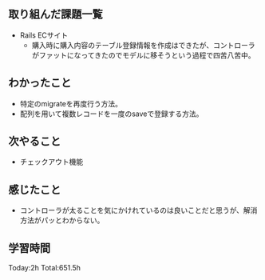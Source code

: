 ## 取り組んだ課題一覧
- Rails ECサイト
  - 購入時に購入内容のテーブル登録情報を作成はできたが、コントローラがファットになってきたのでモデルに移そうという過程で四苦八苦中。
  
## わかったこと
- 特定のmigrateを再度行う方法。
- 配列を用いて複数レコードを一度のsaveで登録する方法。

## 次やること
- チェックアウト機能
  
## 感じたこと
- コントローラが太ることを気にかけれているのは良いことだと思うが、解消方法がパッとわからない。
  
## 学習時間
Today:2h
Total:651.5h
